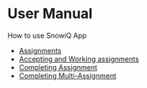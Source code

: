 # User Manual
How to use SnowiQ App

- [Assignments](# )
- [Accepting and Working assignments](# )
- [Completing Assignment](# )
- [Completing Multi-Assignment](# )

      

